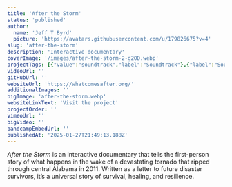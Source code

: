 ```yaml
---
title: 'After the Storm'
status: 'published'
author:
  name: 'Jeff T Byrd'
  picture: 'https://avatars.githubusercontent.com/u/179826675?v=4'
slug: 'after-the-storm'
description: 'Interactive documentary'
coverImage: '/images/after-the-storm-2-g2OD.webp'
projectTags: [{"value":"soundtrack","label":"Soundtrack"},{"label":"Sound Design","value":"soundDesign"}]
videoUrl: ''
gitHubUrl: ''
websiteUrl: 'https://whatcomesafter.org/'
additionalImages: ''
bigImage: 'after-the-storm.webp'
websiteLinkText: 'Visit the project'
projectOrder: ''
vimeoUrl: ''
bigVideo: ''
bandcampEmbedUrl: ''
publishedAt: '2025-01-27T21:49:13.188Z'
---
```


*After the Storm* is an interactive documentary that tells the first-person story of what happens in the wake of a devastating tornado that ripped through central Alabama in 2011. Written as a letter to future disaster survivors, it’s a universal story of survival, healing, and resilience.